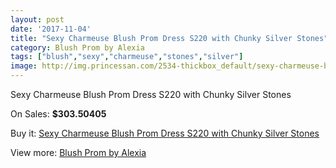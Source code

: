 ```yaml
---
layout: post
date: '2017-11-04'
title: "Sexy Charmeuse Blush Prom Dress S220 with Chunky Silver Stones"
category: Blush Prom by Alexia
tags: ["blush","sexy","charmeuse","stones","silver"]
image: http://img.princessan.com/2534-thickbox_default/sexy-charmeuse-blush-prom-dress-s220-with-chunky-silver-stones.jpg
---
```

Sexy Charmeuse Blush Prom Dress S220 with Chunky Silver Stones

On Sales: **$303.50405**
<a href="https://www.princessan.com/en/blush-prom-by-alexia/1142-sexy-charmeuse-blush-prom-dress-s220-with-chunky-silver-stones.html"><amp-img layout="responsive" width="600" height="600" src="//img.princessan.com/2534-thickbox_default/sexy-charmeuse-blush-prom-dress-s220-with-chunky-silver-stones.jpg" alt="Sexy Charmeuse Blush Prom Dress S220 with Chunky Silver Stones 0" /></a>
<a href="https://www.princessan.com/en/blush-prom-by-alexia/1142-sexy-charmeuse-blush-prom-dress-s220-with-chunky-silver-stones.html"><amp-img layout="responsive" width="600" height="600" src="//img.princessan.com/2535-thickbox_default/sexy-charmeuse-blush-prom-dress-s220-with-chunky-silver-stones.jpg" alt="Sexy Charmeuse Blush Prom Dress S220 with Chunky Silver Stones 1" /></a>

Buy it: [Sexy Charmeuse Blush Prom Dress S220 with Chunky Silver Stones](https://www.princessan.com/en/blush-prom-by-alexia/1142-sexy-charmeuse-blush-prom-dress-s220-with-chunky-silver-stones.html "Sexy Charmeuse Blush Prom Dress S220 with Chunky Silver Stones")

View more: [Blush Prom by Alexia](https://www.princessan.com/en/11-blush-prom-by-alexia "Blush Prom by Alexia")
